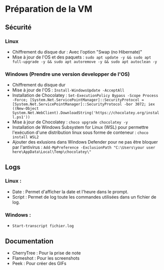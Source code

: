 # Préparation de la VM
## Sécurité
### Linux

* Chiffrement du disque dur : Avec l'option "Swap (no Hibernate)"
* Mise à jour de l'OS et des paquets : `sudo apt update -y && sudo apt full-upgrade -y && sudo apt autoremove -y && sudo apt autoclean -y`

### Windows (Prendre une version developper de l'OS)

* Chiffrement du disque dur
* Mise à jour de l'OS : `Install-WindowsUpdate -AcceptAll`
* Installation de Chocolatey : `Set-ExecutionPolicy Bypass -Scope Process -Force; [System.Net.ServicePointManager]::SecurityProtocol = [System.Net.ServicePointManager]::SecurityProtocol -bor 3072; iex ((New-Object System.Net.WebClient).DownloadString('https://chocolatey.org/install.ps1'))`
* Mise à jour de Chocolatey : `choco upgrade chocolatey -y `
* Installation de Windows Subsystem for Linux  (WSL) pour permettre l'exécution d'une distribution linux sous forme de conteneur : `choco install WSL2`
* Ajouter des exlusions dans Windows Defender pour ne pas être bloquer par l'antivirus : `Add-MpPreference -ExclusionPath "C:\Users\your user here\AppData\Local\Temp\chocolatey\"`

## Logs

### Linux : 

* Date : Permet d'afficher la date et l'heure dans le prompt.
* Script : Permet de log toute les commandes utilisées dans un fichier de log.

### Windows : 

* `Start-transcript fichier.log`
  
## Documentation

* CherryTree : Pour la prise de note
* Flameshot : Pour les screenshots
* Peek : Pour créer des GIFs
